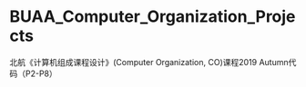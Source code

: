 # BUAA_Computer_Organization_Projects

北航《计算机组成课程设计》(Computer Organization, CO)课程2019 Autumn代码（P2-P8）
